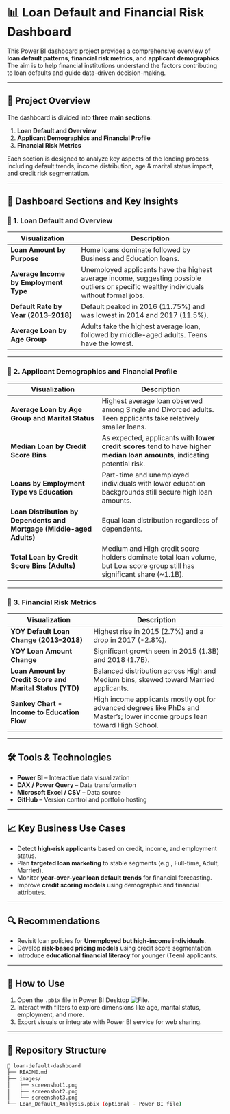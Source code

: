 # 📊 Loan Default and Financial Risk Dashboard

This Power BI dashboard project provides a comprehensive overview of **loan default patterns**, **financial risk metrics**, and **applicant demographics**. The aim is to help financial institutions understand the factors contributing to loan defaults and guide data-driven decision-making.

---

## 📌 Project Overview

The dashboard is divided into **three main sections**:

1. **Loan Default and Overview**
2. **Applicant Demographics and Financial Profile**
3. **Financial Risk Metrics**

Each section is designed to analyze key aspects of the lending process including default trends, income distribution, age & marital status impact, and credit risk segmentation.

---

## 📁 Dashboard Sections and Key Insights

### 🔹 1. Loan Default and Overview

| Visualization | Description |
|---------------|-------------|
| **Loan Amount by Purpose** | Home loans dominate followed by Business and Education loans. |
| **Average Income by Employment Type** | Unemployed applicants have the highest average income, suggesting possible outliers or specific wealthy individuals without formal jobs. |
| **Default Rate by Year (2013–2018)** | Default peaked in 2016 (11.75%) and was lowest in 2014 and 2017 (11.5%). |
| **Average Loan by Age Group** | Adults take the highest average loan, followed by middle-aged adults. Teens have the lowest. |

---

### 🔹 2. Applicant Demographics and Financial Profile

| Visualization | Description |
|---------------|-------------|
| **Average Loan by Age Group and Marital Status** | Highest average loan observed among Single and Divorced adults. Teen applicants take relatively smaller loans. |
| **Median Loan by Credit Score Bins** | As expected, applicants with **lower credit scores** tend to have **higher median loan amounts**, indicating potential risk. |
| **Loans by Employment Type vs Education** | Part-time and unemployed individuals with lower education backgrounds still secure high loan amounts. |
| **Loan Distribution by Dependents and Mortgage (Middle-aged Adults)** | Equal loan distribution regardless of dependents. |
| **Total Loan by Credit Score Bins (Adults)** | Medium and High credit score holders dominate total loan volume, but Low score group still has significant share (~1.1B). |

---

### 🔹 3. Financial Risk Metrics

| Visualization | Description |
|---------------|-------------|
| **YOY Default Loan Change (2013–2018)** | Highest rise in 2015 (2.7%) and a drop in 2017 (-2.8%). |
| **YOY Loan Amount Change** | Significant growth seen in 2015 (1.3B) and 2018 (1.7B). |
| **Loan Amount by Credit Score and Marital Status (YTD)** | Balanced distribution across High and Medium bins, skewed toward Married applicants. |
| **Sankey Chart - Income to Education Flow** | High income applicants mostly opt for advanced degrees like PhDs and Master’s; lower income groups lean toward High School. |

---

## 🛠️ Tools & Technologies

- **Power BI** – Interactive data visualization
- **DAX / Power Query** – Data transformation
- **Microsoft Excel / CSV** – Data source
- **GitHub** – Version control and portfolio hosting

---

## 📈 Key Business Use Cases

- Detect **high-risk applicants** based on credit, income, and employment status.
- Plan **targeted loan marketing** to stable segments (e.g., Full-time, Adult, Married).
- Monitor **year-over-year loan default trends** for financial forecasting.
- Improve **credit scoring models** using demographic and financial attributes.

---

## 🔍 Recommendations

- Revisit loan policies for **Unemployed but high-income individuals**.
- Develop **risk-based pricing models** using credit score segmentation.
- Introduce **educational financial literacy** for younger (Teen) applicants.

---

## 📎 How to Use

1. Open the `.pbix` file in Power BI Desktop ![File](https://github.com/kunal1300/Loan/blob/a0875ba7deefa4799542705566e45622ad094eaf/Loan.pbix).
2. Interact with filters to explore dimensions like age, marital status, employment, and more.
3. Export visuals or integrate with Power BI service for web sharing.

---

## 📂 Repository Structure

```bash
📁 loan-default-dashboard
├── README.md
├── images/
│   ├── screenshot1.png
│   ├── screenshot2.png
│   └── screenshot3.png
└── Loan_Default_Analysis.pbix (optional - Power BI file)

